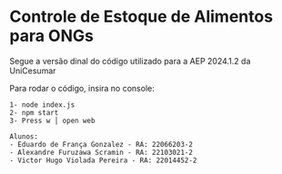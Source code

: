# Controle de Estoque de Alimentos para ONGs

Segue a versão dinal do código utilizado para a AEP 2024.1.2 da UniCesumar

Para rodar o código, insira no console:

    1- node index.js
    2- npm start
    3- Press w │ open web

    Alunos:
    - Eduardo de França Gonzalez - RA: 22066203-2
    - Alexandre Furuzawa Scramin - RA: 22103021-2
    - Victor Hugo Violada Pereira - RA: 22014452-2